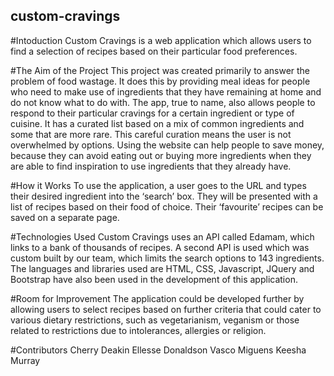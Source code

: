 ## custom-cravings

#Intoduction
Custom Cravings is a web application which allows users to find a selection of recipes based on their particular food preferences.

#The Aim of the Project
This project was created primarily to answer the problem of food wastage. It does this by providing meal ideas for people who need to make use of ingredients that they have remaining at home and do not know what to do with. The app, true to name, also allows people to respond to their particular cravings for a certain ingredient or type of cuisine. It has a curated list based on a mix of common ingredients and some that are more rare. This careful curation means the user is not overwhelmed by options. Using the website can help people to save money, because they can avoid eating out or buying more ingredients when they are able to find inspiration to use ingredients that they already have. 

#How it Works
To use the application, a user goes to the URL and types their desired ingredient into the ‘search’ box. They will be presented with a list of recipes based on their food of choice. Their ‘favourite’ recipes can be saved on a separate page. 

#Technologies Used
Custom Cravings uses an API called Edamam, which links to a bank of thousands of recipes. A second API is used which was custom built by our team, which limits the search options to 143 ingredients. The languages and libraries used are HTML, CSS, Javascript, JQuery and Bootstrap have also been used in the development of this application.

#Room for Improvement
The application could be developed further by allowing users to select recipes based on further criteria that could cater to various dietary restrictions, such as vegetarianism, veganism or those related to restrictions due to intolerances, allergies or religion.

#Contributors
Cherry Deakin
Ellesse Donaldson
Vasco Miguens
Keesha Murray



